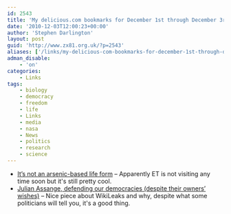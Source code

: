 ```yaml
---
id: 2543
title: 'My delicious.com bookmarks for December 1st through December 3rd'
date: '2010-12-03T12:00:23+00:00'
author: 'Stephen Darlington'
layout: post
guid: 'http://www.zx81.org.uk/?p=2543'
aliases: ['/links/my-delicious-com-bookmarks-for-december-1st-through-december-3rd.html']
adman_disable:
    - 'on'
categories:
    - Links
tags:
    - biology
    - democracy
    - freedom
    - life
    - Links
    - media
    - nasa
    - News
    - politics
    - research
    - science
---
```


- [It’s not an arsenic-based life form](http://scienceblogs.com/pharyngula/2010/12/its_not_an_arsenic-based_life.php) – Apparently ET is not visiting any time soon but it's still pretty cool.
- [Julian Assange, defending our democracies (despite their owners’ wishes)](http://www.antipope.org/charlie/blog-static/2010/12/the-nobel-peace-prize-for-2011.html) – Nice piece about WikiLeaks and why, despite what some politicians will tell you, it's a good thing.